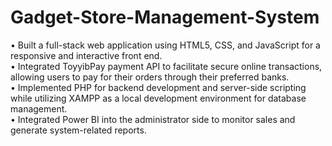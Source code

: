 ﻿# Gadget-Store-Management-System

• Built a full-stack web application using HTML5, CSS, and JavaScript for a responsive and interactive front end.  
• Integrated ToyyibPay payment API to facilitate secure online transactions, allowing users to pay for their orders through their preferred banks.  
• Implemented PHP for backend development and server-side scripting while utilizing XAMPP as a local development environment for database management.  
• Integrated Power BI into the administrator side to monitor sales and generate system-related reports.
